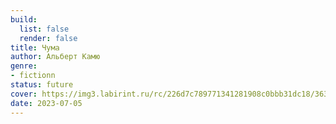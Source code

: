 ```yaml
---
build:
  list: false
  render: false
title: Чума
author: Альберт Камю
genre:
- fictionn
status: future
cover: https://img3.labirint.ru/rc/226d7c789771341281908c0bbb31dc18/363x561q80/books59/585229/cover.jpg?1613744767
date: 2023-07-05
---
```


